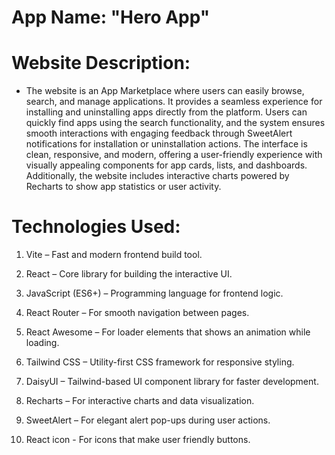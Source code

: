 
# App Name: "Hero App"

# Website Description:

- The website is an App Marketplace where users can easily browse, search, and manage applications. It provides a seamless experience for installing and         uninstalling apps directly from the platform. Users can quickly find apps using the search functionality, and the system ensures smooth interactions with  engaging feedback through SweetAlert notifications for installation or uninstallation actions. The interface is clean, responsive, and modern, offering a  user-friendly experience with visually appealing components for app cards, lists, and dashboards. Additionally, the website includes interactive charts powered  by Recharts to show app statistics or user activity.

# Technologies Used:

1. Vite – Fast and modern frontend build tool.

2. React – Core library for building the interactive UI.

3. JavaScript (ES6+) – Programming language for frontend logic.

4. React Router – For smooth navigation between pages.

5. React Awesome – For loader elements that shows an animation while loading.

6. Tailwind CSS – Utility-first CSS framework for responsive styling.

7. DaisyUI – Tailwind-based UI component library for faster development.

8. Recharts – For interactive charts and data visualization.

9. SweetAlert – For elegant alert pop-ups during user actions.

10. React icon - For icons that make user friendly buttons.
